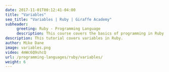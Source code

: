 ```yaml
---
date: 2017-11-01T00:12:41-04:00
title: "Variables"
seo_title: "Variables | Ruby | Giraffe Academy"
subheader:
     greeting: Ruby - Programming Language
     description: This course covers the basics of programming in Ruby. Work your way through the videos and we'll teach you everything you need to know to start your programming journey!
description: This tutorial covers variables in Ruby.
author: Mike Dane
image: variables.png
video: 4mWc6Q9shcQ
url: /programming-languages/ruby/variables/
weight: 6
---
```

